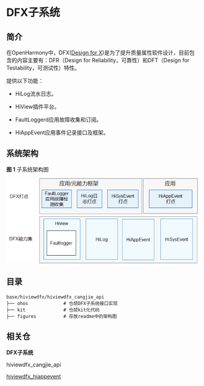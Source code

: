 # DFX子系统<a name="ZH-CN_TOPIC_0000001162014185"></a>

## 简介<a name="section1347419114210"></a>

在OpenHarmony中，DFX\([Design for X](https://en.wikipedia.org/wiki/Design_for_X)\)是为了提升质量属性软件设计，目前包含的内容主要有：DFR（Design for Reliability，可靠性）和DFT（Design for Testability，可测试性）特性。

提供以下功能：

-   HiLog流水日志。

-   HiView插件平台。
-   FaultLoggerd应用故障收集和订阅。
-   HiAppEvent应用事件记录接口及框架。

## 系统架构<a name="section342962219551"></a>

**图 1**  子系统架构图<a name="fig18347131919423"></a>  


![](figures/zh-cn_image_0000001162062837.png)

## 目录<a name="section62815498425"></a>

```
base/hiviewdfx/hiviewdfx_cangjie_api
├── ohos             # 仓颉DFX子系统接口实现
├── kit              # 仓颉kit化代码
├── figures          # 存放readme中的架构图
```

## 相关仓<a name="section767551120815"></a>

**DFX子系统**

hiviewdfx_cangjie_api

[hiviewdfx\_hiappevent](https://gitee.com/openharmony/hiviewdfx_hiappevent/blob/master/README.md)
